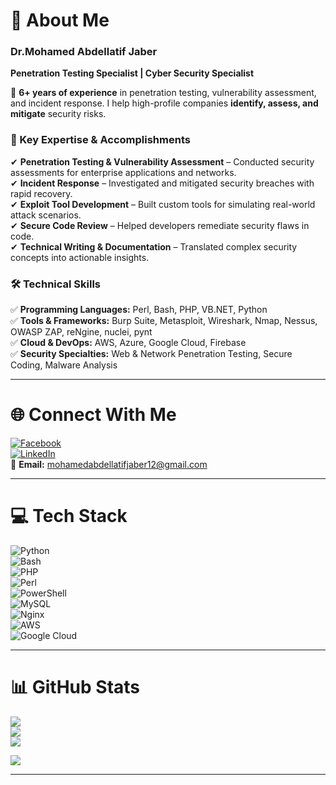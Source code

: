 # **💫 About Me**  
### **Dr.Mohamed Abdellatif Jaber**  
**Penetration Testing Specialist | Cyber Security Specialist**  

🚀 **6+ years of experience** in penetration testing, vulnerability assessment, and incident response. I help high-profile companies **identify, assess, and mitigate** security risks.  

### **🔹 Key Expertise & Accomplishments**  
✔ **Penetration Testing & Vulnerability Assessment** – Conducted security assessments for enterprise applications and networks.  
✔ **Incident Response** – Investigated and mitigated security breaches with rapid recovery.  
✔ **Exploit Tool Development** – Built custom tools for simulating real-world attack scenarios.  
✔ **Secure Code Review** – Helped developers remediate security flaws in code.  
✔ **Technical Writing & Documentation** – Translated complex security concepts into actionable insights.  

### **🛠 Technical Skills**  
✅ **Programming Languages:** Perl, Bash, PHP, VB.NET, Python  
✅ **Tools & Frameworks:** Burp Suite, Metasploit, Wireshark, Nmap, Nessus, OWASP ZAP, reNgine, nuclei, pynt  
✅ **Cloud & DevOps:** AWS, Azure, Google Cloud, Firebase  
✅ **Security Specialties:** Web & Network Penetration Testing, Secure Coding, Malware Analysis  

---

# **🌐 Connect With Me**  
[![Facebook](https://img.shields.io/badge/Facebook-%231877F2.svg?logo=Facebook&logoColor=white)](https://facebook.com/mrm0hm3d)  
[![LinkedIn](https://img.shields.io/badge/LinkedIn-%230077B5.svg?logo=linkedin&logoColor=white)](https://linkedin.com/in/golden-security)  
📧 **Email:** [mohamedabdellatifjaber12@gmail.com](mailto:mohamedabdellatifjaber12@gmail.com)  

---

# **💻 Tech Stack**  
![Python](https://img.shields.io/badge/python-3670A0?style=for-the-badge&logo=python&logoColor=ffdd54)  
![Bash](https://img.shields.io/badge/bash_script-%23121011.svg?style=for-the-badge&logo=gnu-bash&logoColor=white)  
![PHP](https://img.shields.io/badge/php-%23777BB4.svg?style=for-the-badge&logo=php&logoColor=white)  
![Perl](https://img.shields.io/badge/perl-%2339457E.svg?style=for-the-badge&logo=perl&logoColor=white)  
![PowerShell](https://img.shields.io/badge/PowerShell-%235391FE.svg?style=for-the-badge&logo=powershell&logoColor=white)  
![MySQL](https://img.shields.io/badge/mysql-4479A1.svg?style=for-the-badge&logo=mysql&logoColor=white)  
![Nginx](https://img.shields.io/badge/nginx-%23009639.svg?style=for-the-badge&logo=nginx&logoColor=white)  
![AWS](https://img.shields.io/badge/AWS-%23FF9900.svg?style=for-the-badge&logo=amazon-aws&logoColor=white)  
![Google Cloud](https://img.shields.io/badge/GoogleCloud-%234285F4.svg?style=for-the-badge&logo=google-cloud&logoColor=white)  

---

# **📊 GitHub Stats**  
![](https://github-readme-stats.vercel.app/api?username=Golden-Secure&theme=great-gatsby&hide_border=false&include_all_commits=false&count_private=false)  
![](https://github-readme-streak-stats.herokuapp.com/?user=Golden-Secure&theme=great-gatsby&hide_border=false)  
![](https://github-readme-stats.vercel.app/api/top-langs/?username=Golden-Secure&theme=great-gatsby&hide_border=false&include_all_commits=false&count_private=false&layout=compact)  

[![](https://visitcount.itsvg.in/api?id=Golden-Secure&icon=0&color=0)](https://visitcount.itsvg.in)  

---
